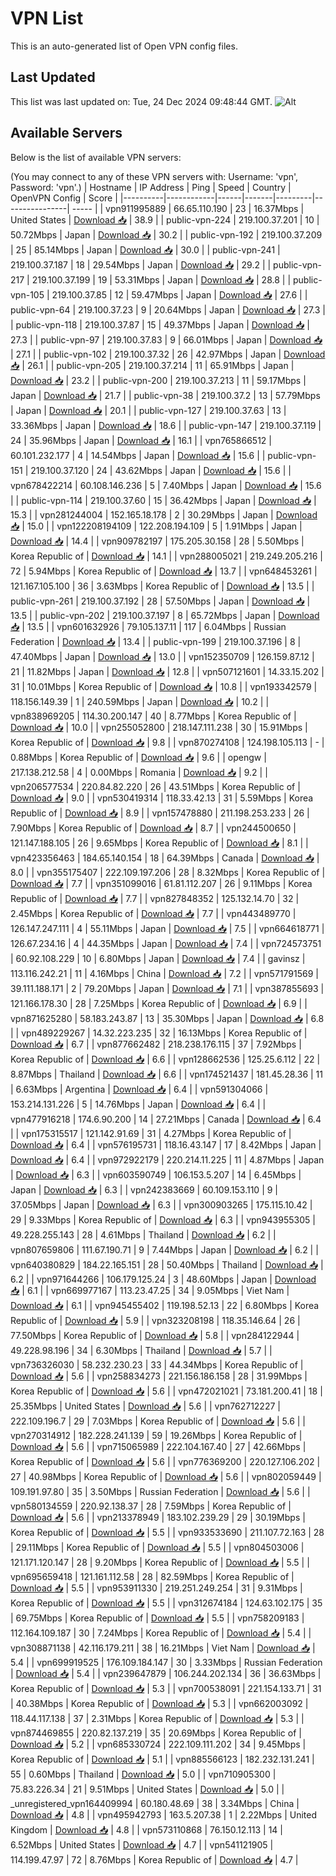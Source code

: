 # VPN List

This is an auto-generated list of Open VPN config files.

## Last Updated

This list was last updated on: Tue, 24 Dec 2024 09:48:44 GMT.
![Alt](https://repobeats.axiom.co/api/embed/186b98318ef1479477931607c1ad7d823f12451f.svg "Repobeats analytics image")

## Available Servers

Below is the list of available VPN servers:

(You may connect to any of these VPN servers with: Username: 'vpn', Password: 'vpn'.)
| Hostname | IP Address | Ping | Speed | Country | OpenVPN Config | Score |
|----------|------------|------|-------|---------|----------------| ----- |
| vpn911995889 | 66.65.110.190 | 23 | 16.37Mbps | United States | [Download 📥](./configs/server_0_US.ovpn) | 38.9 |
| public-vpn-224 | 219.100.37.201 | 10 | 50.72Mbps | Japan | [Download 📥](./configs/server_1_JP.ovpn) | 30.2 |
| public-vpn-192 | 219.100.37.209 | 25 | 85.14Mbps | Japan | [Download 📥](./configs/server_2_JP.ovpn) | 30.0 |
| public-vpn-241 | 219.100.37.187 | 18 | 29.54Mbps | Japan | [Download 📥](./configs/server_3_JP.ovpn) | 29.2 |
| public-vpn-217 | 219.100.37.199 | 19 | 53.31Mbps | Japan | [Download 📥](./configs/server_4_JP.ovpn) | 28.8 |
| public-vpn-105 | 219.100.37.85 | 12 | 59.47Mbps | Japan | [Download 📥](./configs/server_5_JP.ovpn) | 27.6 |
| public-vpn-64 | 219.100.37.23 | 9 | 20.64Mbps | Japan | [Download 📥](./configs/server_6_JP.ovpn) | 27.3 |
| public-vpn-118 | 219.100.37.87 | 15 | 49.37Mbps | Japan | [Download 📥](./configs/server_7_JP.ovpn) | 27.3 |
| public-vpn-97 | 219.100.37.83 | 9 | 66.01Mbps | Japan | [Download 📥](./configs/server_8_JP.ovpn) | 27.1 |
| public-vpn-102 | 219.100.37.32 | 26 | 42.97Mbps | Japan | [Download 📥](./configs/server_9_JP.ovpn) | 26.1 |
| public-vpn-205 | 219.100.37.214 | 11 | 65.91Mbps | Japan | [Download 📥](./configs/server_10_JP.ovpn) | 23.2 |
| public-vpn-200 | 219.100.37.213 | 11 | 59.17Mbps | Japan | [Download 📥](./configs/server_11_JP.ovpn) | 21.7 |
| public-vpn-38 | 219.100.37.2 | 13 | 57.79Mbps | Japan | [Download 📥](./configs/server_12_JP.ovpn) | 20.1 |
| public-vpn-127 | 219.100.37.63 | 13 | 33.36Mbps | Japan | [Download 📥](./configs/server_13_JP.ovpn) | 18.6 |
| public-vpn-147 | 219.100.37.119 | 24 | 35.96Mbps | Japan | [Download 📥](./configs/server_14_JP.ovpn) | 16.1 |
| vpn765866512 | 60.101.232.177 | 4 | 14.54Mbps | Japan | [Download 📥](./configs/server_15_JP.ovpn) | 15.6 |
| public-vpn-151 | 219.100.37.120 | 24 | 43.62Mbps | Japan | [Download 📥](./configs/server_16_JP.ovpn) | 15.6 |
| vpn678422214 | 60.108.146.236 | 5 | 7.40Mbps | Japan | [Download 📥](./configs/server_17_JP.ovpn) | 15.6 |
| public-vpn-114 | 219.100.37.60 | 15 | 36.42Mbps | Japan | [Download 📥](./configs/server_18_JP.ovpn) | 15.3 |
| vpn281244004 | 152.165.18.178 | 2 | 30.29Mbps | Japan | [Download 📥](./configs/server_19_JP.ovpn) | 15.0 |
| vpn122208194109 | 122.208.194.109 | 5 | 1.91Mbps | Japan | [Download 📥](./configs/server_20_JP.ovpn) | 14.4 |
| vpn909782197 | 175.205.30.158 | 28 | 5.50Mbps | Korea Republic of | [Download 📥](./configs/server_21_KR.ovpn) | 14.1 |
| vpn288005021 | 219.249.205.216 | 72 | 5.94Mbps | Korea Republic of | [Download 📥](./configs/server_22_KR.ovpn) | 13.7 |
| vpn648453261 | 121.167.105.100 | 36 | 3.63Mbps | Korea Republic of | [Download 📥](./configs/server_23_KR.ovpn) | 13.5 |
| public-vpn-261 | 219.100.37.192 | 28 | 57.50Mbps | Japan | [Download 📥](./configs/server_24_JP.ovpn) | 13.5 |
| public-vpn-202 | 219.100.37.197 | 8 | 65.72Mbps | Japan | [Download 📥](./configs/server_25_JP.ovpn) | 13.5 |
| vpn601632926 | 79.105.137.11 | 117 | 6.04Mbps | Russian Federation | [Download 📥](./configs/server_26_RU.ovpn) | 13.4 |
| public-vpn-199 | 219.100.37.196 | 8 | 47.40Mbps | Japan | [Download 📥](./configs/server_27_JP.ovpn) | 13.0 |
| vpn152350709 | 126.159.87.12 | 21 | 11.82Mbps | Japan | [Download 📥](./configs/server_28_JP.ovpn) | 12.8 |
| vpn507121601 | 14.33.15.202 | 31 | 10.01Mbps | Korea Republic of | [Download 📥](./configs/server_29_KR.ovpn) | 10.8 |
| vpn193342579 | 118.156.149.39 | 1 | 240.59Mbps | Japan | [Download 📥](./configs/server_30_JP.ovpn) | 10.2 |
| vpn838969205 | 114.30.200.147 | 40 | 8.77Mbps | Korea Republic of | [Download 📥](./configs/server_31_KR.ovpn) | 10.0 |
| vpn255052800 | 218.147.111.238 | 30 | 15.91Mbps | Korea Republic of | [Download 📥](./configs/server_32_KR.ovpn) | 9.8 |
| vpn870274108 | 124.198.105.113 | - | 0.88Mbps | Korea Republic of | [Download 📥](./configs/server_33_KR.ovpn) | 9.6 |
| opengw | 217.138.212.58 | 4 | 0.00Mbps | Romania | [Download 📥](./configs/server_34_RO.ovpn) | 9.2 |
| vpn206577534 | 220.84.82.220 | 26 | 43.51Mbps | Korea Republic of | [Download 📥](./configs/server_35_KR.ovpn) | 9.0 |
| vpn530419314 | 118.33.42.13 | 31 | 5.59Mbps | Korea Republic of | [Download 📥](./configs/server_36_KR.ovpn) | 8.9 |
| vpn157478880 | 211.198.253.233 | 26 | 7.90Mbps | Korea Republic of | [Download 📥](./configs/server_37_KR.ovpn) | 8.7 |
| vpn244500650 | 121.147.188.105 | 26 | 9.65Mbps | Korea Republic of | [Download 📥](./configs/server_38_KR.ovpn) | 8.1 |
| vpn423356463 | 184.65.140.154 | 18 | 64.39Mbps | Canada | [Download 📥](./configs/server_39_CA.ovpn) | 8.0 |
| vpn355175407 | 222.109.197.206 | 28 | 8.32Mbps | Korea Republic of | [Download 📥](./configs/server_40_KR.ovpn) | 7.7 |
| vpn351099016 | 61.81.112.207 | 26 | 9.11Mbps | Korea Republic of | [Download 📥](./configs/server_41_KR.ovpn) | 7.7 |
| vpn827848352 | 125.132.14.70 | 32 | 2.45Mbps | Korea Republic of | [Download 📥](./configs/server_42_KR.ovpn) | 7.7 |
| vpn443489770 | 126.147.247.111 | 4 | 55.11Mbps | Japan | [Download 📥](./configs/server_43_JP.ovpn) | 7.5 |
| vpn664618771 | 126.67.234.16 | 4 | 44.35Mbps | Japan | [Download 📥](./configs/server_44_JP.ovpn) | 7.4 |
| vpn724573751 | 60.92.108.229 | 10 | 6.80Mbps | Japan | [Download 📥](./configs/server_45_JP.ovpn) | 7.4 |
| gavinsz | 113.116.242.21 | 11 | 4.16Mbps | China | [Download 📥](./configs/server_46_CN.ovpn) | 7.2 |
| vpn571791569 | 39.111.188.171 | 2 | 79.20Mbps | Japan | [Download 📥](./configs/server_47_JP.ovpn) | 7.1 |
| vpn387855693 | 121.166.178.30 | 28 | 7.25Mbps | Korea Republic of | [Download 📥](./configs/server_48_KR.ovpn) | 6.9 |
| vpn871625280 | 58.183.243.87 | 13 | 35.30Mbps | Japan | [Download 📥](./configs/server_49_JP.ovpn) | 6.8 |
| vpn489229267 | 14.32.223.235 | 32 | 16.13Mbps | Korea Republic of | [Download 📥](./configs/server_50_KR.ovpn) | 6.7 |
| vpn877662482 | 218.238.176.115 | 37 | 7.92Mbps | Korea Republic of | [Download 📥](./configs/server_51_KR.ovpn) | 6.6 |
| vpn128662536 | 125.25.6.112 | 22 | 8.87Mbps | Thailand | [Download 📥](./configs/server_52_TH.ovpn) | 6.6 |
| vpn174521437 | 181.45.28.36 | 11 | 6.63Mbps | Argentina | [Download 📥](./configs/server_53_AR.ovpn) | 6.4 |
| vpn591304066 | 153.214.131.226 | 5 | 14.76Mbps | Japan | [Download 📥](./configs/server_54_JP.ovpn) | 6.4 |
| vpn477916218 | 174.6.90.200 | 14 | 27.21Mbps | Canada | [Download 📥](./configs/server_55_CA.ovpn) | 6.4 |
| vpn175315517 | 121.142.91.69 | 31 | 4.27Mbps | Korea Republic of | [Download 📥](./configs/server_56_KR.ovpn) | 6.4 |
| vpn576195731 | 118.16.43.147 | 17 | 8.42Mbps | Japan | [Download 📥](./configs/server_57_JP.ovpn) | 6.4 |
| vpn972922179 | 220.214.11.225 | 11 | 4.87Mbps | Japan | [Download 📥](./configs/server_58_JP.ovpn) | 6.3 |
| vpn603590749 | 106.153.5.207 | 14 | 6.45Mbps | Japan | [Download 📥](./configs/server_59_JP.ovpn) | 6.3 |
| vpn242383669 | 60.109.153.110 | 9 | 37.05Mbps | Japan | [Download 📥](./configs/server_60_JP.ovpn) | 6.3 |
| vpn300903265 | 175.115.10.42 | 29 | 9.33Mbps | Korea Republic of | [Download 📥](./configs/server_61_KR.ovpn) | 6.3 |
| vpn943955305 | 49.228.255.143 | 28 | 4.61Mbps | Thailand | [Download 📥](./configs/server_62_TH.ovpn) | 6.2 |
| vpn807659806 | 111.67.190.71 | 9 | 7.44Mbps | Japan | [Download 📥](./configs/server_63_JP.ovpn) | 6.2 |
| vpn640380829 | 184.22.165.151 | 28 | 50.40Mbps | Thailand | [Download 📥](./configs/server_64_TH.ovpn) | 6.2 |
| vpn971644266 | 106.179.125.24 | 3 | 48.60Mbps | Japan | [Download 📥](./configs/server_65_JP.ovpn) | 6.1 |
| vpn669977167 | 113.23.47.25 | 34 | 9.05Mbps | Viet Nam | [Download 📥](./configs/server_66_VN.ovpn) | 6.1 |
| vpn945455402 | 119.198.52.13 | 22 | 6.80Mbps | Korea Republic of | [Download 📥](./configs/server_67_KR.ovpn) | 5.9 |
| vpn323208198 | 118.35.146.64 | 26 | 77.50Mbps | Korea Republic of | [Download 📥](./configs/server_68_KR.ovpn) | 5.8 |
| vpn284122944 | 49.228.98.196 | 34 | 6.30Mbps | Thailand | [Download 📥](./configs/server_69_TH.ovpn) | 5.7 |
| vpn736326030 | 58.232.230.23 | 33 | 44.34Mbps | Korea Republic of | [Download 📥](./configs/server_70_KR.ovpn) | 5.6 |
| vpn258834273 | 221.156.186.158 | 28 | 31.99Mbps | Korea Republic of | [Download 📥](./configs/server_71_KR.ovpn) | 5.6 |
| vpn472021021 | 73.181.200.41 | 18 | 25.35Mbps | United States | [Download 📥](./configs/server_72_US.ovpn) | 5.6 |
| vpn762712227 | 222.109.196.7 | 29 | 7.03Mbps | Korea Republic of | [Download 📥](./configs/server_73_KR.ovpn) | 5.6 |
| vpn270314912 | 182.228.241.139 | 59 | 19.26Mbps | Korea Republic of | [Download 📥](./configs/server_74_KR.ovpn) | 5.6 |
| vpn715065989 | 222.104.167.40 | 27 | 42.66Mbps | Korea Republic of | [Download 📥](./configs/server_75_KR.ovpn) | 5.6 |
| vpn776369200 | 220.127.106.202 | 27 | 40.98Mbps | Korea Republic of | [Download 📥](./configs/server_76_KR.ovpn) | 5.6 |
| vpn802059449 | 109.191.97.80 | 35 | 3.50Mbps | Russian Federation | [Download 📥](./configs/server_77_RU.ovpn) | 5.6 |
| vpn580134559 | 220.92.138.37 | 28 | 7.59Mbps | Korea Republic of | [Download 📥](./configs/server_78_KR.ovpn) | 5.6 |
| vpn213378949 | 183.102.239.29 | 29 | 30.19Mbps | Korea Republic of | [Download 📥](./configs/server_79_KR.ovpn) | 5.5 |
| vpn933533690 | 211.107.72.163 | 28 | 29.11Mbps | Korea Republic of | [Download 📥](./configs/server_80_KR.ovpn) | 5.5 |
| vpn804503006 | 121.171.120.147 | 28 | 9.20Mbps | Korea Republic of | [Download 📥](./configs/server_81_KR.ovpn) | 5.5 |
| vpn695659418 | 121.161.112.58 | 28 | 82.59Mbps | Korea Republic of | [Download 📥](./configs/server_82_KR.ovpn) | 5.5 |
| vpn953911330 | 219.251.249.254 | 31 | 9.31Mbps | Korea Republic of | [Download 📥](./configs/server_83_KR.ovpn) | 5.5 |
| vpn312674184 | 124.63.102.175 | 35 | 69.75Mbps | Korea Republic of | [Download 📥](./configs/server_84_KR.ovpn) | 5.5 |
| vpn758209183 | 112.164.109.187 | 30 | 7.24Mbps | Korea Republic of | [Download 📥](./configs/server_85_KR.ovpn) | 5.4 |
| vpn308871138 | 42.116.179.211 | 38 | 16.21Mbps | Viet Nam | [Download 📥](./configs/server_86_VN.ovpn) | 5.4 |
| vpn699919525 | 176.109.184.147 | 30 | 3.33Mbps | Russian Federation | [Download 📥](./configs/server_87_RU.ovpn) | 5.4 |
| vpn239647879 | 106.244.202.134 | 36 | 36.63Mbps | Korea Republic of | [Download 📥](./configs/server_88_KR.ovpn) | 5.3 |
| vpn700538091 | 221.154.133.71 | 31 | 40.38Mbps | Korea Republic of | [Download 📥](./configs/server_89_KR.ovpn) | 5.3 |
| vpn662003092 | 118.44.117.138 | 37 | 2.31Mbps | Korea Republic of | [Download 📥](./configs/server_90_KR.ovpn) | 5.3 |
| vpn874469855 | 220.82.137.219 | 35 | 20.69Mbps | Korea Republic of | [Download 📥](./configs/server_91_KR.ovpn) | 5.2 |
| vpn685330724 | 222.109.111.202 | 34 | 9.45Mbps | Korea Republic of | [Download 📥](./configs/server_92_KR.ovpn) | 5.1 |
| vpn885566123 | 182.232.131.241 | 55 | 0.60Mbps | Thailand | [Download 📥](./configs/server_93_TH.ovpn) | 5.0 |
| vpn710905300 | 75.83.226.34 | 21 | 9.51Mbps | United States | [Download 📥](./configs/server_94_US.ovpn) | 5.0 |
| _unregistered_vpn164409994 | 60.180.48.69 | 38 | 3.34Mbps | China | [Download 📥](./configs/server_95_CN.ovpn) | 4.8 |
| vpn495942793 | 163.5.207.38 | 1 | 2.22Mbps | United Kingdom | [Download 📥](./configs/server_96_GB.ovpn) | 4.8 |
| vpn573110868 | 76.150.12.113 | 14 | 6.52Mbps | United States | [Download 📥](./configs/server_97_US.ovpn) | 4.7 |
| vpn541121905 | 114.199.47.97 | 72 | 8.76Mbps | Korea Republic of | [Download 📥](./configs/server_98_KR.ovpn) | 4.7 |
